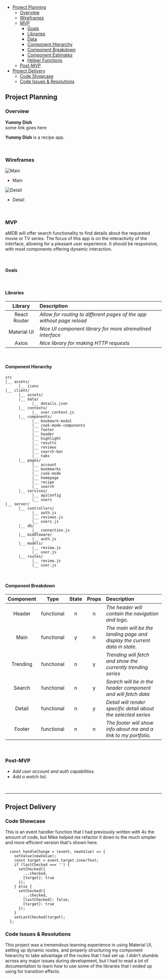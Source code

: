 - [Project Planning](#project-planning)
  - [Overview](#overview)
  - [Wireframes](#wireframes)
  - [MVP](#mvp)
    - [Goals](#goals)
    - [Libraries](#libraries)
    - [Data](#data)
    - [Component Hierarchy](#component-hierarchy)
    - [Component Breakdown](#component-breakdown)
    - [Component Estimates](#component-estimates)
    - [Helper Functions](#helper-functions)
  - [Post-MVP](#post-mvp)
- [Project Delivery](#project-delivery)
  - [Code Showcase](#code-showcase)
  - [Code Issues & Resolutions](#code-issues--resolutions)

## Project Planning

### Overview

**Yummy Dish**<br>
some link goes here

**Yummy Dish** is a recipe app.

<br>

### Wireframes

![Main](src/assets/mockups/main.jpg)

- Main

![Detail](src/assets/mockups/detail.jpg)

- Detail

<br>

### MVP

aMDB will offer search functionality to find details about the requested movie or TV series. The focus of this app is on the interactivity of the interface, allowing for a pleasant user experience. It should be responsive, with most components offering dynamic interaction.

<br>

#### Goals

<br>

#### Libraries

|   Library    | Description                                                           |
| :----------: | :-------------------------------------------------------------------- |
| React Router | _Allow for routing to different pages of the app without page reload_ |
| Material UI  | _Nice UI component library for more stremalined interface_            |
|    Axios     | _Nice library for making HTTP requests_                               |

<br>

#### Component Hierarchy

```
src
|__ assets/
      |__ icons
|__ client/
      |__ assets/
      |__ data/
            |__ details.json
      |__ contexts/
            |__ user.context.js
      |__ components/
            |__ bookmark-modal
            |__ cook-mode-components
            |__ footer
            |__ header
            |__ highlight
            |__ results
            |__ reviews
            |__ search-bar
            |__ tabs
      |__ pages/
            |__ account
            |__ bookmarks
            |__ cook-mode
            |__ homepage
            |__ recipe
            |__ search
      |__ services/
            |__ apiConfig
            |__ users
|__ server/
      |__ controllers/
            |__ auth.js
            |__ reviews.js
            |__ users.js
      |__ db/
            |__ connection.js
      |__ middleware/
            |__ auth.js
      |__ models/
            |__ review.js
            |__ user.js
      |__ routes/
            |__ review.js
            |__ user.js
```

<br>

#### Component Breakdown

| Component |    Type    | State | Props | Description                                                                |
| :-------: | :--------: | :---: | :---: | :------------------------------------------------------------------------- |
|  Header   | functional |   n   |   n   | _The header will contain the navigation and logo._                         |
|   Main    | functional |   y   |   n   | _The main will be the landing page and display the current data in state._ |
| Trending  | functional |   n   |   y   | _Trending will fetch and show the currently trending series_               |
|  Search   | functional |   n   |   y   | _Search will be in the header component and will fetch data_               |
|  Detail   | functional |   n   |   y   | _Detail will render specific detail about the selected series_             |
|  Footer   | functional |   n   |   n   | _The footer will show info about me and a link to my portfolio._           |

<br>

### Post-MVP

- _Add user account and auth capabilities._
- _Add a watch list._

<br>

---

## Project Delivery

### Code Showcase

This is an event handler function that I had previously written with 4x the amount of code, but Mike helped me refactor it down to the much simpler and more efficient version that's shown here.

```
  const handleChange = (event, newValue) => {
    setValue(newValue);
    const target = event.target.innerText;
    if (lastChecked === '') {
      setChecked({
        ...checked,
        [target]: true
      });
    } else {
      setChecked({
        ...checked,
        [lastChecked]: false,
        [target]: true
      });
    }
    setLastChecked(target);
  };
```

### Code Issues & Resolutions

This project was a tremendous learning experience in using Material UI, setting up dynamic routes, and properly structuring my component hierarchy to take advantage of the routes that I had set up. I didn't stumble across any major issues during development, but I had to read a lot of documentation to learn how to use some of the libraries that I ended up using for transition effects.
